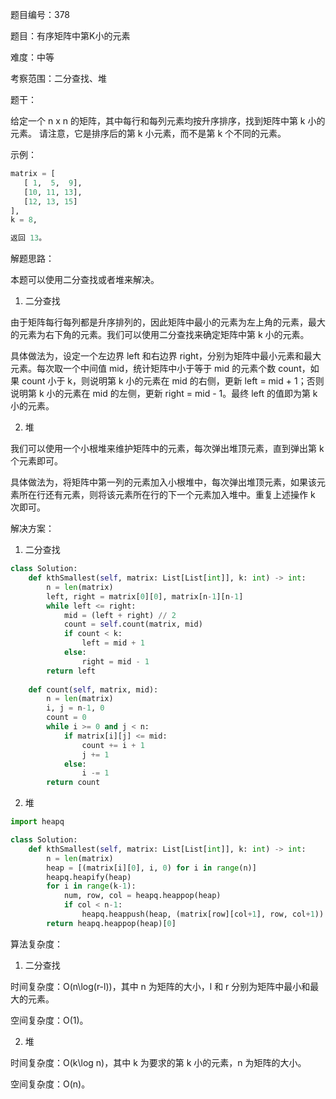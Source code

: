 题目编号：378

题目：有序矩阵中第K小的元素

难度：中等

考察范围：二分查找、堆

题干：

给定一个 n x n 的矩阵，其中每行和每列元素均按升序排序，找到矩阵中第 k 小的元素。
请注意，它是排序后的第 k 小元素，而不是第 k 个不同的元素。

示例：
```python
matrix = [
   [ 1,  5,  9],
   [10, 11, 13],
   [12, 13, 15]
],
k = 8,

返回 13。
```

解题思路：

本题可以使用二分查找或者堆来解决。

1. 二分查找

由于矩阵每行每列都是升序排列的，因此矩阵中最小的元素为左上角的元素，最大的元素为右下角的元素。我们可以使用二分查找来确定矩阵中第 k 小的元素。

具体做法为，设定一个左边界 left 和右边界 right，分别为矩阵中最小元素和最大元素。每次取一个中间值 mid，统计矩阵中小于等于 mid 的元素个数 count，如果 count 小于 k，则说明第 k 小的元素在 mid 的右侧，更新 left = mid + 1；否则说明第 k 小的元素在 mid 的左侧，更新 right = mid - 1。最终 left 的值即为第 k 小的元素。

2. 堆

我们可以使用一个小根堆来维护矩阵中的元素，每次弹出堆顶元素，直到弹出第 k 个元素即可。

具体做法为，将矩阵中第一列的元素加入小根堆中，每次弹出堆顶元素，如果该元素所在行还有元素，则将该元素所在行的下一个元素加入堆中。重复上述操作 k 次即可。

解决方案：

1. 二分查找

```python
class Solution:
    def kthSmallest(self, matrix: List[List[int]], k: int) -> int:
        n = len(matrix)
        left, right = matrix[0][0], matrix[n-1][n-1]
        while left <= right:
            mid = (left + right) // 2
            count = self.count(matrix, mid)
            if count < k:
                left = mid + 1
            else:
                right = mid - 1
        return left
    
    def count(self, matrix, mid):
        n = len(matrix)
        i, j = n-1, 0
        count = 0
        while i >= 0 and j < n:
            if matrix[i][j] <= mid:
                count += i + 1
                j += 1
            else:
                i -= 1
        return count
```

2. 堆

```python
import heapq

class Solution:
    def kthSmallest(self, matrix: List[List[int]], k: int) -> int:
        n = len(matrix)
        heap = [(matrix[i][0], i, 0) for i in range(n)]
        heapq.heapify(heap)
        for i in range(k-1):
            num, row, col = heapq.heappop(heap)
            if col < n-1:
                heapq.heappush(heap, (matrix[row][col+1], row, col+1))
        return heapq.heappop(heap)[0]
```

算法复杂度：

1. 二分查找

时间复杂度：O(n\log(r-l))，其中 n 为矩阵的大小，l 和 r 分别为矩阵中最小和最大的元素。

空间复杂度：O(1)。

2. 堆

时间复杂度：O(k\log n)，其中 k 为要求的第 k 小的元素，n 为矩阵的大小。

空间复杂度：O(n)。